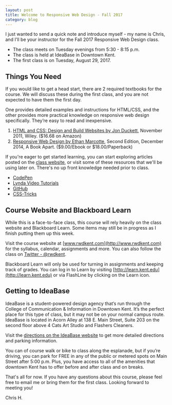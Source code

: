 ```yaml
---
layout: post
title: Welcome to Responsive Web Design - Fall 2017
category: blog
---
```

I just wanted to send a quick note and introduce myself - my name is Chris, and I'll be your instructor for the Fall 2017 Responsive Web Design class.

* The class meets on Tuesday evenings from 5:30 - 8:15 p.m.
* The class is held at IdeaBase in Downtown Kent.
* The first class is on Tuesday, August 29, 2017.

## Things You Need

If you would like to get a head start, there are 2 required textbooks for the course.  We will discuss these during the first class, and you are not expected to have them the first day.

One provides detailed examples and instructions for HTML/CSS, and the other provides more practical knowledge on responsive web design specifically.  They’re easy to read and inexpensive.

1. [HTML and CSS: Design and Build Websites by Jon Duckett](http://www.amazon.com/HTML-CSS-Design-Build-Websites/dp/1118008189), November 2011, Wiley. ($16.68 on Amazon)
2. [Responsive Web Design by Ethan Marcotte](http://abookapart.com/products/responsive-web-design), Second Edition, December 2014, A Book Apart. ($9.00/Ebook or $18.00/Paperback)

If you're eager to get started learning, you can start exploring articles posted on the [class website](http://www.rwdkent.com), or visit some of these resources that we'll be using later on.  There's no up front knowledge needed prior to class.

* [CodePen](http://www.codepen.io)
* [Lynda Video Tutorials](http://www.lynda.com)
* [GitHub](http://www.github.com)
* [CSS-Tricks](http://www.css-tricks.com)

## Course Website and Blackboard Learn

While this is a face-to-face class, this course will rely heavily on the class website and Blackboard Learn.  Some items may still be in progress as I finish putting them up this week.

Visit the course website at [www.rwdkent.com](http://www.rwdkent.com) for the syllabus, calendar, assignments and more.    You can also follow the class on [Twitter - @rwdkent](http://www.twitter.com/rwdkent).

Blackboard Learn will only be used for turning in assignments and keeping track of grades.  You can log in to Learn by visiting [http://learn.kent.edu](http://learn.kent.edu) or via FlashLine by clicking on the Learn icon.

## Getting to IdeaBase

IdeaBase is a student-powered design agency that’s run through the College of Communication & Information in Downtown Kent.  It’s the perfect place for this type of class, but it may not be on your normal campus route.  IdeaBase is located in Acorn Alley at 138 E. Main Street, Suite 203 on the second floor above 4 Cats Art Studio and Flashers Cleaners.  

Visit the [directions on the IdeaBase website](http://ideabasekent.com/directions) to get more detailed directions and parking information.  

You can of course walk or bike to class along the esplanade, but if you’re driving, you can park for FREE in any of the public or metered spots on Main Street after 5:00 p.m.  Plus, you have access to all of the amenities that downtown Kent has to offer before and after class and on breaks.

That's all for now.  If you have any questions about this course, please feel free to email me or bring them for the first class.  Looking forward to meeting you!

Chris H.
